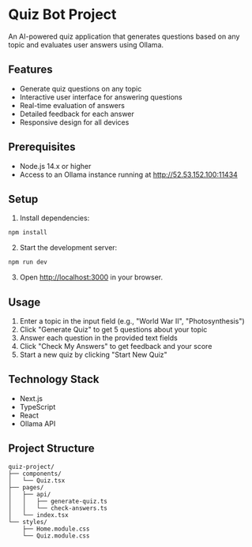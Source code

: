 # Quiz Bot Project

An AI-powered quiz application that generates questions based on any topic and evaluates user answers using Ollama.

## Features

- Generate quiz questions on any topic
- Interactive user interface for answering questions
- Real-time evaluation of answers
- Detailed feedback for each answer
- Responsive design for all devices

## Prerequisites

- Node.js 14.x or higher
- Access to an Ollama instance running at http://52.53.152.100:11434

## Setup

1. Install dependencies:
```bash
npm install
```

2. Start the development server:
```bash
npm run dev
```

3. Open [http://localhost:3000](http://localhost:3000) in your browser.

## Usage

1. Enter a topic in the input field (e.g., "World War II", "Photosynthesis")
2. Click "Generate Quiz" to get 5 questions about your topic
3. Answer each question in the provided text fields
4. Click "Check My Answers" to get feedback and your score
5. Start a new quiz by clicking "Start New Quiz"

## Technology Stack

- Next.js
- TypeScript
- React
- Ollama API

## Project Structure

```
quiz-project/
├── components/
│   └── Quiz.tsx
├── pages/
│   ├── api/
│   │   ├── generate-quiz.ts
│   │   └── check-answers.ts
│   └── index.tsx
└── styles/
    ├── Home.module.css
    └── Quiz.module.css
``` 